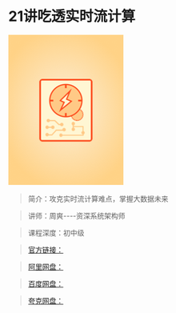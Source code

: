 # 21讲吃透实时流计算

![img](../../assets/CgpVE2ASMxmAERW_AAEoid7Gk00516.png)

> 简介：攻克实时流计算难点，掌握大数据未来

> 讲师：周爽----资深系统架构师

> 课程深度：初中级

> [官方链接：]()

> [阿里网盘：]()

> [百度网盘：]()

> [夸克网盘：]()
